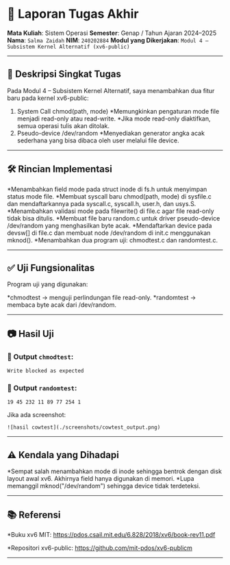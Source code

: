 # 📝 Laporan Tugas Akhir

**Mata Kuliah**: Sistem Operasi
**Semester**: Genap / Tahun Ajaran 2024–2025
**Nama**: `Salma Zaidah`
**NIM**: `240202884`
**Modul yang Dikerjakan**:
`Modul 4 – Subsistem Kernel Alternatif (xv6-public)`

---

## 📌 Deskripsi Singkat Tugas

Pada Modul 4 – Subsistem Kernel Alternatif, saya menambahkan dua fitur baru pada kernel xv6-public:

1. System Call chmod(path, mode)
*Memungkinkan pengaturan mode file menjadi read-only atau read-write.
*Jika mode read-only diaktifkan, semua operasi tulis akan ditolak.
2. Pseudo-device /dev/random
*Menyediakan generator angka acak sederhana yang bisa dibaca oleh user melalui file device.


---

## 🛠️ Rincian Implementasi

*Menambahkan field mode pada struct inode di fs.h untuk menyimpan status mode file.
*Membuat syscall baru chmod(path, mode) di sysfile.c dan mendaftarkannya pada syscall.c, syscall.h, user.h, dan usys.S.
*Menambahkan validasi mode pada filewrite() di file.c agar file read-only tidak bisa ditulis.
*Membuat file baru random.c untuk driver pseudo-device /dev/random yang menghasilkan byte acak.
*Mendaftarkan device pada devsw[] di file.c dan membuat node /dev/random di init.c menggunakan mknod().
*Menambahkan dua program uji: chmodtest.c dan randomtest.c.

---

## ✅ Uji Fungsionalitas

Program uji yang digunakan:

*chmodtest → menguji perlindungan file read-only.
*randomtest → membaca byte acak dari /dev/random.

---

## 📷 Hasil Uji

### 📍 Output `chmodtest`:

```
Write blocked as expected
```

### 📍 Output `randomtest`:

```
19 45 232 11 89 77 254 1
```

Jika ada screenshot:

```
![hasil cowtest](./screenshots/cowtest_output.png)
```

---

## ⚠️ Kendala yang Dihadapi

*Sempat salah menambahkan mode di inode sehingga bentrok dengan disk layout awal xv6. Akhirnya field hanya digunakan di memori.
*Lupa memanggil mknod("/dev/random") sehingga device tidak terdeteksi.

---

## 📚 Referensi

*Buku xv6 MIT: https://pdos.csail.mit.edu/6.828/2018/xv6/book-rev11.pdf

*Repositori xv6-public: https://github.com/mit-pdos/xv6-publicm

---

